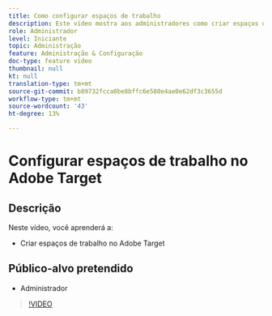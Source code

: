 ```yaml
---
title: Como configurar espaços de trabalho
description: Este vídeo mostra aos administradores como criar espaços de trabalho no Adobe Target.
role: Administrador
level: Iniciante
topic: Administração
feature: Administração & Configuração
doc-type: feature video
thumbnail: null
kt: null
translation-type: tm+mt
source-git-commit: b89732fcca0be8bffc6e580e4ae0e62df3c3655d
workflow-type: tm+mt
source-wordcount: '43'
ht-degree: 13%

---
```



# Configurar espaços de trabalho no Adobe Target

## Descrição

Neste vídeo, você aprenderá a:

* Criar espaços de trabalho no Adobe Target

## Público-alvo pretendido

* Administrador

>[!VIDEO](https://video.tv.adobe.com/v/19463/?quality=12)